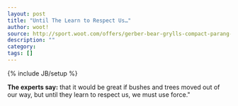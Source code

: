 ```yaml
---
layout: post
title: "Until The Learn to Respect Us…"
author: woot!
source: http://sport.woot.com/offers/gerber-bear-grylls-compact-parang-knife
description: ""
category:
tags: []
---
```

{% include JB/setup %}

**The experts say:** that it would be great if bushes and trees moved out of our way, but until they learn to respect us, we must use force."
